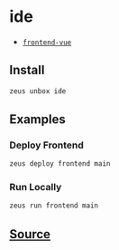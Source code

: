
ide
====================









* [`frontend-vue`](frontend-vue.md)




## Install
```bash
zeus unbox ide
```
## Examples
### Deploy Frontend
```bash
zeus deploy frontend main
```
### Run Locally
```bash
zeus run frontend main
```











## [Source](https://github.com/liquidapps-io/zeus-sdk/tree/master/boxes/groups/devenv/ide)
